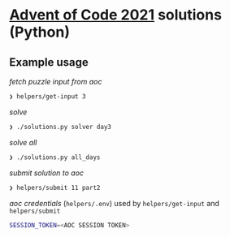 # [Advent of Code 2021](https://adventofcode.com/2021) solutions (Python)

## Example usage

*fetch puzzle input from aoc*
```sh
❯ helpers/get-input 3
```

*solve*
```sh
❯ ./solutions.py solver day3
```

*solve all*
```sh
❯ ./solutions.py all_days
```

*submit solution to aoc*
```sh
❯ helpers/submit 11 part2
```

*aoc credentials* (`helpers/.env`)
used by `helpers/get-input` and `helpers/submit`
```sh
SESSION_TOKEN=<AOC SESSION TOKEN>
```

